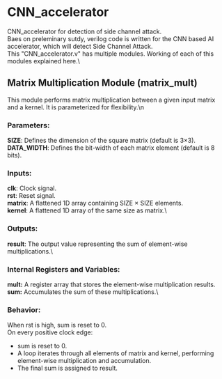 # CNN_accelerator
CNN_accelerator for detection of side channel attack.\
Baes on preleminary sutdy, verilog code is written for the CNN based AI accelerator, which will detect Side Channel Attack.\
This "CNN_accelerator.v" has multiple modules. Working of each of this modules explained here.\

## Matrix Multiplication Module (matrix_mult)
This module performs matrix multiplication between a given input matrix and a kernel. It is parameterized for flexibility.\n
### Parameters:
**SIZE**: Defines the dimension of the square matrix (default is 3×3).\
**DATA_WIDTH**: Defines the bit-width of each matrix element (default is 8 bits).
### Inputs:
**clk**: Clock signal.\
**rst**: Reset signal.\
**matrix**: A flattened 1D array containing SIZE × SIZE elements.\
**kernel**: A flattened 1D array of the same size as matrix.\
### Outputs:
**result**: The output value representing the sum of element-wise multiplications.\
### Internal Registers and Variables:
**mult:** A register array that stores the element-wise multiplication results.\
**sum:** Accumulates the sum of these multiplications.\

### Behavior:
When rst is high, sum is reset to 0.\
On every positive clock edge:
  * sum is reset to 0.
  * A loop iterates through all elements of matrix and kernel, performing element-wise multiplication and accumulation.
  * The final sum is assigned to result.

